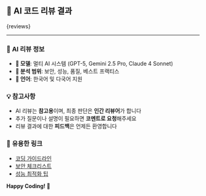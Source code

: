 ## 🤖 **AI 코드 리뷰 결과**

{reviews}

---

### 🤖 **AI 리뷰 정보**
- **🔧 모델**: 멀티 AI 시스템 (GPT-5, Gemini 2.5 Pro, Claude 4 Sonnet)
- **🎯 분석 범위**: 보안, 성능, 품질, 베스트 프랙티스
- **📝 언어**: 한국어 및 다국어 지원

### 💡 **참고사항**
- AI 리뷰는 **참고용**이며, 최종 판단은 **인간 리뷰어**가 합니다
- 추가 질문이나 설명이 필요하면 **코멘트로 요청**해주세요
- 리뷰 결과에 대한 **피드백**은 언제든 환영합니다

### 🔗 **유용한 링크**
- [코딩 가이드라인](https://github.com/your-org/guidelines)
- [보안 체크리스트](https://github.com/your-org/security)
- [성능 최적화 팁](https://github.com/your-org/performance)

**Happy Coding! 🚀**
